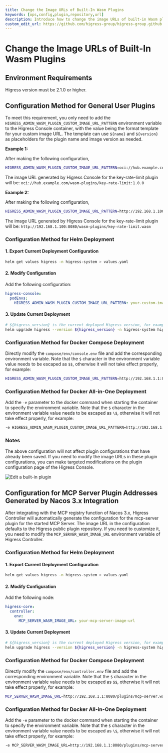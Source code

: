 ```yaml
---
title: Change the Image URLs of Built-In Wasm Plugins
keywords: [ops,config,plugin,repository,url]
description: Introduce how to change the image URLs of built-in Wasm plugins in Higress Console
custom_edit_url: https://github.com/higress-group/higress-group.github.io/blob/main/src/content/docs/latest/en/ops/how-tos/builtin-plugin-url.md
---
```


# Change the Image URLs of Built-In Wasm Plugins

## Environment Requirements

Higress version must be 2.1.0 or higher.

## Configuration Method for General User Plugins

To meet this requirement, you only need to add the `HIGRESS_ADMIN_WASM_PLUGIN_CUSTOM_IMAGE_URL_PATTERN` environment variable to the Higress Console container, with the value being the format template for your custom image URL. The template can use `${name}` and `${version}` as placeholders for the plugin name and image version as needed.

**Example 1:**

After making the following configuration,

```bash
HIGRESS_ADMIN_WASM_PLUGIN_CUSTOM_IMAGE_URL_PATTERN=oci://hub.example.com/wasm-plugins/${name}:${version}
```

The image URL generated by Higress Console for the key-rate-limit plugin will be: `oci://hub.example.com/wasm-plugins/key-rate-limit:1.0.0`

**Example 2:**

After making the following configuration,

```bash
HIGRESS_ADMIN_WASM_PLUGIN_CUSTOM_IMAGE_URL_PATTERN=http://192.168.1.100:8080/wasm-plugins/${name}.wasm
```

The image URL generated by Higress Console for the key-rate-limit plugin will be: `http://192.168.1.100:8080/wasm-plugins/key-rate-limit.wasm`

### Configuration Method for Helm Deployment

#### 1. Export Current Deployment Configuration

```bash
helm get values higress -n higress-system > values.yaml
```

#### 2. Modify Configuration

Add the following configuration:

```yaml
higress-console:
  podEnvs:
    HIGRESS_ADMIN_WASM_PLUGIN_CUSTOM_IMAGE_URL_PATTERN: your-custom-image-url-pattern
```

#### 3. Update Current Deployment

```bash
# ${higress_version} is the current deployed Higress version, for example v2.1.3
helm upgrade higress --version ${higress_version} -n higress-system higress.io/higress -f values.yaml
```

### Configuration Method for Docker Compose Deployment

Directly modify the `compose/env/console.env` file and add the corresponding environment variable. Note that the `$` character in the environment variable value needs to be escaped as `$$`, otherwise it will not take effect properly, for example:

```bash
HIGRESS_ADMIN_WASM_PLUGIN_CUSTOM_IMAGE_URL_PATTERN=http://192.168.1.1:8080/plugins/$${name}.wasm
```

### Configuration Method for Docker All-in-One Deployment

Add the `-e` parameter to the docker command when starting the container to specify the environment variable. Note that the `$` character in the environment variable value needs to be escaped as `\$`, otherwise it will not take effect properly, for example:

```bash
-e HIGRESS_ADMIN_WASM_PLUGIN_CUSTOM_IMAGE_URL_PATTERN=http://192.168.1.1:8080/plugins/\${name}.wasm
```

### Notes

The above configuration will not affect plugin configurations that have already been saved. If you need to modify the image URLs in these plugin configurations, you can make targeted modifications on the plugin configuration page of the Higress Console.

![Edit a built-in plugin](/img/docs/ops/how-tos/builtin-plugin-url/edit-builtin-plugin-zh.png)

## Configuration for MCP Server Plugin Addresses Generated by Nacos 3.x Integration

After integrating with the MCP registry function of Nacos 3.x, Higress Controller will automatically generate the configuration for the mcp-server plugin for the started MCP Server. The image URL in the configuration defaults to the Higress public plugin repository. If you need to customize it, you need to modify the `MCP_SERVER_WASM_IMAGE_URL` environment variable of Higress Controller.

### Configuration Method for Helm Deployment

#### 1. Export Current Deployment Configuration

```bash
helm get values higress -n higress-system > values.yaml
```

#### 2. Modify Configuration

Add the following node:

```yaml
higress-core:
  controller:
    env:
      MCP_SERVER_WASM_IMAGE_URL: your-mcp-server-image-url 
```

#### 3. Update Current Deployment

```bash
# ${higress_version} is the current deployed Higress version, for example v2.1.3
helm upgrade higress --version ${higress_version} -n higress-system higress.io/higress -f values.yaml
```

### Configuration Method for Docker Compose Deployment

Directly modify the `compose/env/controller.env` file and add the corresponding environment variable. Note that the `$` character in the environment variable value needs to be escaped as `$$`, otherwise it will not take effect properly, for example:

```bash
MCP_SERVER_WASM_IMAGE_URL=http://192.168.1.1:8080/plugins/mcp-server.wasm
```

### Configuration Method for Docker All-in-One Deployment

Add the `-e` parameter to the docker command when starting the container to specify the environment variable. Note that the `$` character in the environment variable value needs to be escaped as `\$`, otherwise it will not take effect properly, for example:

```bash
-e MCP_SERVER_WASM_IMAGE_URL=http://192.168.1.1:8080/plugins/mcp-server.wasm
```